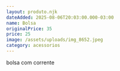 ```yaml
---
layout: produto.njk
dateAdded: 2025-08-06T20:03:00.000-03:00
name: Bolsa
originalPrice: 35
price: 25
image: /assets/uploads/img_8652.jpeg
category: acessorios
---
```

bolsa com corrente
